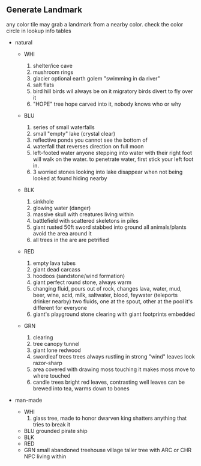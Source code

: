 


## Generate Landmark

any color tile may grab a landmark from a nearby color.
check the color circle in lookup info tables

* natural
  * WHI
    1. shelter/ice cave
    2. mushroom rings
    3. glacier
        optional earth golem "swimming in da river"
    4. salt flats
    5. bird hill
      birds wil always be on it
      migratory birds divert to fly over it
    6. "HOPE" tree
        hope carved into it, nobody knows who or why
  
  * BLU
    1. series of small waterfalls
    2. small "empty" lake (crystal clear)
    3. reflective ponds you cannot see the bottom of
    4. waterfall that reverses direction on full moon
    5. left-footed water
        anyone stepping into water with their right foot
        will walk on the water. to penetrate water, first
        stick your left foot in.
    6. 3 worried stones looking into lake
        disappear when not being looked at
        found hiding nearby

  * BLK
    1. sinkhole
    2. glowing water (danger)
    3. massive skull with creatures living within
    4. battlefield with scattered skeletons in piles
    5. giant rusted 50ft sword stabbed into ground
        all animals/plants avoid the area around it
    6. all trees in the are are petrified

  * RED
    1. empty lava tubes
    2. giant dead carcass
    3. hoodoos (sandstone/wind formation)
    4. giant perfect round stone, always warm
    5. changing fluid, pours out of rock, changes
        lava, water, mud, beer, wine, acid, milk, saltwater, blood, feywater (teleports drinker nearby)
        two fluids, one at the spout, other at the pool
        it's different for everyone
    6. giant's playground
        stone clearing with giant footprints embedded

  * GRN
    1. clearing
    2. tree canopy tunnel
    3. giant lone redwood
    4. swordleaf trees
        trees always rustling in  strong "wind"
        leaves look razor-sharp
    5. area covered with drawing moss
        touching it makes moss move to where touched
    6. candle trees
        bright red leaves, contrasting well
        leaves can be brewed into tea, warms down to bones

* man-made
  * WHI
    1. glass tree, made to honor dwarven king
      shatters anything that tries to break it
  * BLU
    grounded pirate ship
  * BLK
  * RED
  * GRN
    small abandoned treehouse village
    taller tree with ARC or CHR NPC living within
